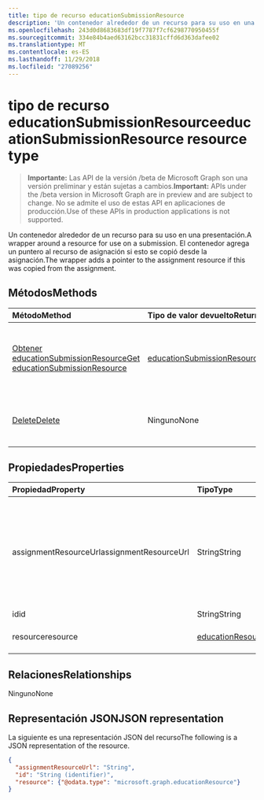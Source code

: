 ```yaml
---
title: tipo de recurso educationSubmissionResource
description: 'Un contenedor alrededor de un recurso para su uso en una presentación. El contenedor agrega un puntero al recurso de asignación si esto se copió desde la asignación.  '
ms.openlocfilehash: 243d0d8683683df19f7787f7cf6298770950455f
ms.sourcegitcommit: 334e84b4aed63162bcc31831cffd6d363dafee02
ms.translationtype: MT
ms.contentlocale: es-ES
ms.lasthandoff: 11/29/2018
ms.locfileid: "27089256"
---
```

# <a name="educationsubmissionresource-resource-type"></a><span data-ttu-id="6a59c-104">tipo de recurso educationSubmissionResource</span><span class="sxs-lookup"><span data-stu-id="6a59c-104">educationSubmissionResource resource type</span></span>

> <span data-ttu-id="6a59c-105">**Importante:** Las API de la versión /beta de Microsoft Graph son una versión preliminar y están sujetas a cambios.</span><span class="sxs-lookup"><span data-stu-id="6a59c-105">**Important:** APIs under the /beta version in Microsoft Graph are in preview and are subject to change.</span></span> <span data-ttu-id="6a59c-106">No se admite el uso de estas API en aplicaciones de producción.</span><span class="sxs-lookup"><span data-stu-id="6a59c-106">Use of these APIs in production applications is not supported.</span></span>

<span data-ttu-id="6a59c-107">Un contenedor alrededor de un recurso para su uso en una presentación.</span><span class="sxs-lookup"><span data-stu-id="6a59c-107">A wrapper around a resource for use on a submission.</span></span> <span data-ttu-id="6a59c-108">El contenedor agrega un puntero al recurso de asignación si esto se copió desde la asignación.</span><span class="sxs-lookup"><span data-stu-id="6a59c-108">The wrapper adds a pointer to the assignment resource if this was copied from the assignment.</span></span>  


## <a name="methods"></a><span data-ttu-id="6a59c-109">Métodos</span><span class="sxs-lookup"><span data-stu-id="6a59c-109">Methods</span></span>

| <span data-ttu-id="6a59c-110">Método</span><span class="sxs-lookup"><span data-stu-id="6a59c-110">Method</span></span>           | <span data-ttu-id="6a59c-111">Tipo de valor devuelto</span><span class="sxs-lookup"><span data-stu-id="6a59c-111">Return Type</span></span>    |<span data-ttu-id="6a59c-112">Descripción</span><span class="sxs-lookup"><span data-stu-id="6a59c-112">Description</span></span>|
|:---------------|:--------|:----------|
|[<span data-ttu-id="6a59c-113">Obtener educationSubmissionResource</span><span class="sxs-lookup"><span data-stu-id="6a59c-113">Get educationSubmissionResource</span></span>](../api/educationsubmissionresource-get.md) | [<span data-ttu-id="6a59c-114">educationSubmissionResource</span><span class="sxs-lookup"><span data-stu-id="6a59c-114">educationSubmissionResource</span></span>](educationsubmissionresource.md) |<span data-ttu-id="6a59c-115">Leer las propiedades y relaciones de un objeto **educationSubmissionResource** .</span><span class="sxs-lookup"><span data-stu-id="6a59c-115">Read properties and relationships of an **educationSubmissionResource** object.</span></span>|
|[<span data-ttu-id="6a59c-116">Delete</span><span class="sxs-lookup"><span data-stu-id="6a59c-116">Delete</span></span>](../api/educationsubmissionresource-delete.md) | <span data-ttu-id="6a59c-117">Ninguno</span><span class="sxs-lookup"><span data-stu-id="6a59c-117">None</span></span> |<span data-ttu-id="6a59c-118">Eliminación de un objeto **educationSubmissionResource** .</span><span class="sxs-lookup"><span data-stu-id="6a59c-118">Delete an **educationSubmissionResource** object.</span></span> |

## <a name="properties"></a><span data-ttu-id="6a59c-119">Propiedades</span><span class="sxs-lookup"><span data-stu-id="6a59c-119">Properties</span></span>
| <span data-ttu-id="6a59c-120">Propiedad</span><span class="sxs-lookup"><span data-stu-id="6a59c-120">Property</span></span>     | <span data-ttu-id="6a59c-121">Tipo</span><span class="sxs-lookup"><span data-stu-id="6a59c-121">Type</span></span>   |<span data-ttu-id="6a59c-122">Descripción</span><span class="sxs-lookup"><span data-stu-id="6a59c-122">Description</span></span>|
|:---------------|:--------|:----------|
|<span data-ttu-id="6a59c-123">assignmentResourceUrl</span><span class="sxs-lookup"><span data-stu-id="6a59c-123">assignmentResourceUrl</span></span>|<span data-ttu-id="6a59c-124">String</span><span class="sxs-lookup"><span data-stu-id="6a59c-124">String</span></span>|<span data-ttu-id="6a59c-125">Puntero a la asignación desde la que se ha copiado este recurso.</span><span class="sxs-lookup"><span data-stu-id="6a59c-125">Pointer to the assignment from which this resource was copied.</span></span> <span data-ttu-id="6a59c-126">Si es null, el alumno carga el recurso.</span><span class="sxs-lookup"><span data-stu-id="6a59c-126">If this is null, the student uploaded the resource.</span></span>|
|<span data-ttu-id="6a59c-127">id</span><span class="sxs-lookup"><span data-stu-id="6a59c-127">id</span></span>|<span data-ttu-id="6a59c-128">String</span><span class="sxs-lookup"><span data-stu-id="6a59c-128">String</span></span>| <span data-ttu-id="6a59c-129">Solo lectura.</span><span class="sxs-lookup"><span data-stu-id="6a59c-129">Read-only.</span></span>|
|<span data-ttu-id="6a59c-130">resource</span><span class="sxs-lookup"><span data-stu-id="6a59c-130">resource</span></span>|[<span data-ttu-id="6a59c-131">educationResource</span><span class="sxs-lookup"><span data-stu-id="6a59c-131">educationResource</span></span>](educationresource.md)|<span data-ttu-id="6a59c-132">Objeto de recurso.</span><span class="sxs-lookup"><span data-stu-id="6a59c-132">Resource object.</span></span>|

## <a name="relationships"></a><span data-ttu-id="6a59c-133">Relaciones</span><span class="sxs-lookup"><span data-stu-id="6a59c-133">Relationships</span></span>
<span data-ttu-id="6a59c-134">Ninguno</span><span class="sxs-lookup"><span data-stu-id="6a59c-134">None</span></span>


## <a name="json-representation"></a><span data-ttu-id="6a59c-135">Representación JSON</span><span class="sxs-lookup"><span data-stu-id="6a59c-135">JSON representation</span></span>

<span data-ttu-id="6a59c-136">La siguiente es una representación JSON del recurso</span><span class="sxs-lookup"><span data-stu-id="6a59c-136">The following is a JSON representation of the resource.</span></span>

<!-- {
  "blockType": "resource",
  "optionalProperties": [

  ],
  "@odata.type": "microsoft.graph.educationSubmissionResource"
}-->

```json
{
  "assignmentResourceUrl": "String",
  "id": "String (identifier)",
  "resource": {"@odata.type": "microsoft.graph.educationResource"}
}
```

<!-- uuid: 8fcb5dbc-d5aa-4681-8e31-b001d5168d79
2015-10-25 14:57:30 UTC -->
<!-- {
  "type": "#page.annotation",
  "description": "educationSubmissionResource resource",
  "keywords": "",
  "section": "documentation",
  "tocPath": ""
}-->